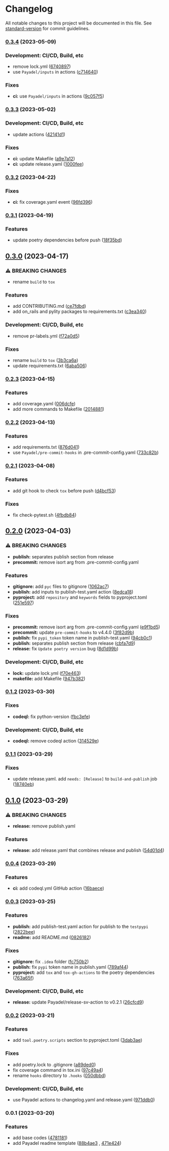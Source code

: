 # Changelog

All notable changes to this project will be documented in this file. See [standard-version](https://github.com/conventional-changelog/standard-version) for commit guidelines.

### [0.3.4](https://github.com/Payadel/python-package-template/compare/v0.3.3...v0.3.4) (2023-05-09)


### Development: CI/CD, Build, etc

* remove lock.yml ([6740897](https://github.com/Payadel/python-package-template/commit/674089726372c9fa283a58379c2e7bfa9a7d654d))
* use `Payadel/inputs` in actions ([c714640](https://github.com/Payadel/python-package-template/commit/c714640e02ded3f0b8e0fc643cb753b3b6f0fb89))


### Fixes

* **ci:** use `Payadel/inputs` in actions ([9c057f5](https://github.com/Payadel/python-package-template/commit/9c057f510d098ad38426d8e9486f947ab5520093))

### [0.3.3](https://github.com/Payadel/python-package-template/compare/v0.3.2...v0.3.3) (2023-05-02)


### Development: CI/CD, Build, etc

* update actions ([42141d1](https://github.com/Payadel/python-package-template/commit/42141d113fe65708442f60c827a1a2eecac07761))


### Fixes

* **ci:** update Makefile ([a9e7a12](https://github.com/Payadel/python-package-template/commit/a9e7a126ae48fc29ea91802cdc73dca54e552643))
* **ci:** update release.yaml ([1000fee](https://github.com/Payadel/python-package-template/commit/1000fee3cced09c5a5965e54a2c1c21d1789c281))

### [0.3.2](https://github.com/Payadel/python-package-template/compare/v0.3.1...v0.3.2) (2023-04-22)


### Fixes

* **ci:** fix coverage.yaml event ([96fd396](https://github.com/Payadel/python-package-template/commit/96fd396778a1437050a781f69a6c0f6cf813aabe))

### [0.3.1](https://github.com/Payadel/python-package-template/compare/v0.3.0...v0.3.1) (2023-04-19)


### Features

* update poetry dependencies before push ([18f35bd](https://github.com/Payadel/python-package-template/commit/18f35bdd334bdfa7871466a81095cb6c76adb6b7))

## [0.3.0](https://github.com/Payadel/python-package-template/compare/v0.2.3...v0.3.0) (2023-04-17)


### ⚠ BREAKING CHANGES

* rename `build` to `tox`

### Features

* add CONTRIBUTING.md ([ce7fdbd](https://github.com/Payadel/python-package-template/commit/ce7fdbdc4827deaabdf996733844a1e475731c1d))
* add on_rails and pylity packages to requirements.txt ([c3ea340](https://github.com/Payadel/python-package-template/commit/c3ea3401631af3f9f60cb13fb55fba3f602de783))


### Development: CI/CD, Build, etc

* remove pr-labels.yml ([f72a0d5](https://github.com/Payadel/python-package-template/commit/f72a0d502867941830a9d0c22ded71c01f6bce25))


### Fixes

* rename `build` to `tox` ([3b3ca6a](https://github.com/Payadel/python-package-template/commit/3b3ca6a2a24e534f2716d868a451a1dda76a41cd))
* update requirements.txt ([6aba506](https://github.com/Payadel/python-package-template/commit/6aba506b2c0cf7ae648f69a88f6516959b5e7a74))

### [0.2.3](https://github.com/Payadel/python-package-template/compare/v0.2.2...v0.2.3) (2023-04-15)


### Features

* add coverage.yaml ([006dcfe](https://github.com/Payadel/python-package-template/commit/006dcfea573944ba2512c8e6e55459c414ffdeb9))
* add more commands to Makefile ([2014881](https://github.com/Payadel/python-package-template/commit/2014881cb7821f8a3f5a06147f17b0f229dee10d))

### [0.2.2](https://github.com/Payadel/python-package-template/compare/v0.2.1...v0.2.2) (2023-04-13)


### Features

* add requirements.txt ([876d041](https://github.com/Payadel/python-package-template/commit/876d041cefd0bfe40426ce1b7b2d26d1ea1a5f82))
* use `Payadel/pre-commit-hooks` in .pre-commit-config.yaml ([733c82b](https://github.com/Payadel/python-package-template/commit/733c82b52991dde729c0ab4e3d8b4aee893a129a))

### [0.2.1](https://github.com/Payadel/python-package-template/compare/v0.2.0...v0.2.1) (2023-04-08)


### Features

* add git hook to check `tox` before push ([d4bcf53](https://github.com/Payadel/python-package-template/commit/d4bcf539f49bd364139063b34c0df9f156795729))


### Fixes

* fix check-pytest.sh ([4fbdb84](https://github.com/Payadel/python-package-template/commit/4fbdb843a06f2a2081cc3ef335a4276d9e21e042))

## [0.2.0](https://github.com/Payadel/python-package-template/compare/v0.1.2...v0.2.0) (2023-04-03)

### ⚠ BREAKING CHANGES

* **publish:** separates publish section from release
* **precommit:** remove isort arg from .pre-commit-config.yaml

### Features

* **gitignore:** add `pyc` files to
  gitignore ([1062ac7](https://github.com/Payadel/python-package-template/commit/1062ac7bbcd6089633c460c65f5b4b97fcd11423))
* **publish:** add inputs to publish-test.yaml
  action ([8edca18](https://github.com/Payadel/python-package-template/commit/8edca18b22b9ac64cb420699cbfd335ccc9ed64d))
* **pyproject:** add `repository` and `keywords` fields to
  pyproject.toml ([251e597](https://github.com/Payadel/python-package-template/commit/251e597391730fdb1f44dec3c4bcc28caa04cd4c))

### Fixes

* **precommit:** remove isort arg from
  .pre-commit-config.yaml ([e9f1bd5](https://github.com/Payadel/python-package-template/commit/e9f1bd5aa640ced071fb0a1aa5bf8170c99298de))
* **precommit:** update `pre-commit-hooks` to
  v4.4.0 ([3f82d9b](https://github.com/Payadel/python-package-template/commit/3f82d9be7e9e6c14adf9527344ed96bf425e15e3))
* **publish:** fix `pypi_token` token name in
  publish-test.yaml ([94cb0c1](https://github.com/Payadel/python-package-template/commit/94cb0c1becefd55776d1a0b00b3cd4833fc8f368))
* **publish:** separates publish section from
  release ([cbfa7d9](https://github.com/Payadel/python-package-template/commit/cbfa7d9f91c21e39390deb30a4c70ca213202cf3))
* **release:** fix `Update poetry version`
  bug ([8d1d99b](https://github.com/Payadel/python-package-template/commit/8d1d99b168d3717810043c15ff41a464f053451e))

### Development: CI/CD, Build, etc

* **lock:** update
  lock.yml ([f70e463](https://github.com/Payadel/python-package-template/commit/f70e463a4ddc76709248340074d8f334e9fa8e0f))
* **makefile:** add
  Makefile ([947b382](https://github.com/Payadel/python-package-template/commit/947b3823ee0c771b88c29857bb3da7098333f584))

### [0.1.2](https://github.com/Payadel/python-package-template/compare/v0.1.1...v0.1.2) (2023-03-30)

### Fixes

* **codeql:** fix
  python-version ([fbc3efe](https://github.com/Payadel/python-package-template/commit/fbc3efedbf4b22b35f60e4fe8c0cf29aca774551))

### Development: CI/CD, Build, etc

* **codeql:** remove codeql
  action ([314529e](https://github.com/Payadel/python-package-template/commit/314529eca72971561db3f1339b04e43037b017f6))

### [0.1.1](https://github.com/Payadel/python-package-template/compare/v0.1.0...v0.1.1) (2023-03-29)

### Fixes

* update release.yaml. add `needs: [Release]` to `build-and-publish`
  job ([18740eb](https://github.com/Payadel/python-package-template/commit/18740ebd9169bf512f9f7084085b7b1243be7aab))

## [0.1.0](https://github.com/Payadel/python-package-template/compare/v0.0.4...v0.1.0) (2023-03-29)

### ⚠ BREAKING CHANGES

* **release:** remove publish.yaml

### Features

* **release:** add release.yaml that combines release and
  publish ([54d01d4](https://github.com/Payadel/python-package-template/commit/54d01d4cad048c9839eca467d13dfc7704e64e6e))

### [0.0.4](https://github.com/Payadel/python-package-template/compare/v0.0.3...v0.0.4) (2023-03-29)

### Features

* **ci:** add codeql.yml GitHub
  action ([16baece](https://github.com/Payadel/python-package-template/commit/16baece416e12cbfb743fe7f8cd68d583300dcb1))

### [0.0.3](https://github.com/Payadel/python-package-template/compare/v0.0.2...v0.0.3) (2023-03-25)

### Features

* **publish:** add publish-test.yaml action for publish to
  the `testpypi` ([2822bee](https://github.com/Payadel/python-package-template/commit/2822beea03705375051a36e6c9df77312ceceeca))
* **readme:** add
  README.md ([0826182](https://github.com/Payadel/python-package-template/commit/082618241f41234f05efc58340481e272181c669))

### Fixes

* **gitignore:** fix `.idea`
  folder ([fc750b2](https://github.com/Payadel/python-package-template/commit/fc750b279d73114a77ce7fadbcef64cffb5b3028))
* **publish:** fix `pypi` token name in
  publish.yaml ([789af44](https://github.com/Payadel/python-package-template/commit/789af44585f40dc4bcd22db74f38b67ea0335905))
* **pyproject:** add `tox` and `tox-gh-actions` to the poetry
  dependencies ([763a65f](https://github.com/Payadel/python-package-template/commit/763a65f7e528d596d21cf12766bcb219f52ff8ed))

### Development: CI/CD, Build, etc

* **release:** update Payadel/release-sv-action to
  v0.2.1 ([26cfcd9](https://github.com/Payadel/python-package-template/commit/26cfcd953cd11d59827ebe9d73ec9e5f631d1e1f))

### [0.0.2](https://github.com/Payadel/python-package-template/compare/v0.0.1...v0.0.2) (2023-03-21)

### Features

* add `tool.poetry.scripts` section to
  pyproject.toml ([3dab3ae](https://github.com/Payadel/python-package-template/commit/3dab3aeb1727c3bc65a188eb55ba00b4ab105025))

### Fixes

* add poetry.lock to
  .gitignore ([a89ded0](https://github.com/Payadel/python-package-template/commit/a89ded07e1ba3369bb015a72a093f04296916df8))
* fix coverage command in
  tox.ini ([97c49a4](https://github.com/Payadel/python-package-template/commit/97c49a4dd7120d373c22c76377ac28f785beb314))
* rename `hooks` directory
  to `.hooks` ([050dbbd](https://github.com/Payadel/python-package-template/commit/050dbbd38bf0f6d980dd2ee6f44f41582cc8ede8))

### Development: CI/CD, Build, etc

* use Payadel actions to changelog.yaml and
  release.yaml ([971ddb0](https://github.com/Payadel/python-package-template/commit/971ddb00b7c3893e966177c7b886bd1b26613fd4))

### 0.0.1 (2023-03-20)

### Features

* add base
  codes ([4781181](https://github.com/Payadel/python-package-template/commit/47811815dbef6959861b821371f6673bbe1955f8))
* add Payadel readme
  template ([88b4ae3](https://github.com/Payadel/python-package-template/commit/88b4ae3d87d6d88fd0bc8dddcc4cf28290cd8ac5)
  , [471e424](https://github.com/Payadel/python-package-template/commit/471e424e8ba44a9a8d70a078ba68639cef104c5a))
